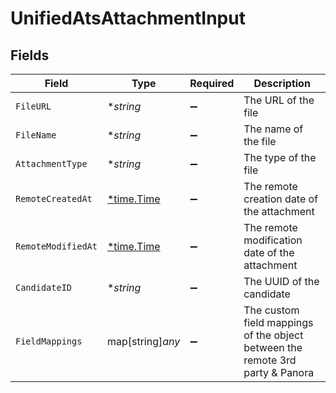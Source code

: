 # UnifiedAtsAttachmentInput


## Fields

| Field                                                                         | Type                                                                          | Required                                                                      | Description                                                                   |
| ----------------------------------------------------------------------------- | ----------------------------------------------------------------------------- | ----------------------------------------------------------------------------- | ----------------------------------------------------------------------------- |
| `FileURL`                                                                     | **string*                                                                     | :heavy_minus_sign:                                                            | The URL of the file                                                           |
| `FileName`                                                                    | **string*                                                                     | :heavy_minus_sign:                                                            | The name of the file                                                          |
| `AttachmentType`                                                              | **string*                                                                     | :heavy_minus_sign:                                                            | The type of the file                                                          |
| `RemoteCreatedAt`                                                             | [*time.Time](https://pkg.go.dev/time#Time)                                    | :heavy_minus_sign:                                                            | The remote creation date of the attachment                                    |
| `RemoteModifiedAt`                                                            | [*time.Time](https://pkg.go.dev/time#Time)                                    | :heavy_minus_sign:                                                            | The remote modification date of the attachment                                |
| `CandidateID`                                                                 | **string*                                                                     | :heavy_minus_sign:                                                            | The UUID of the candidate                                                     |
| `FieldMappings`                                                               | map[string]*any*                                                              | :heavy_minus_sign:                                                            | The custom field mappings of the object between the remote 3rd party & Panora |